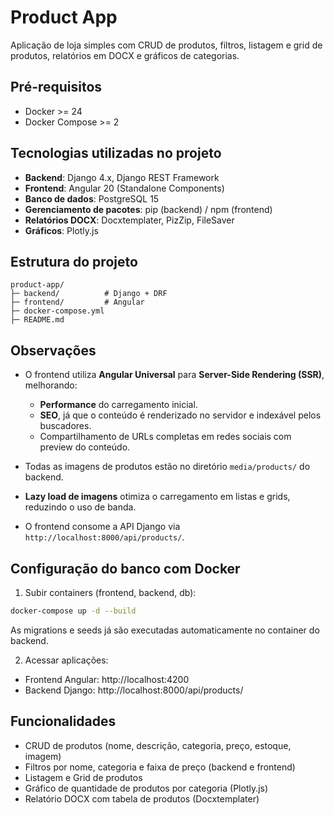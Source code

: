 # Product App

Aplicação de loja simples com CRUD de produtos, filtros, listagem e grid de produtos, relatórios em DOCX e gráficos de categorias.

## Pré-requisitos

- Docker >= 24
- Docker Compose >= 2


## Tecnologias utilizadas no projeto

- **Backend**: Django 4.x, Django REST Framework
- **Frontend**: Angular 20 (Standalone Components)
- **Banco de dados**: PostgreSQL 15
- **Gerenciamento de pacotes**: pip (backend) / npm (frontend)
- **Relatórios DOCX**: Docxtemplater, PizZip, FileSaver
- **Gráficos**: Plotly.js

## Estrutura do projeto

```
product-app/
├─ backend/          # Django + DRF
├─ frontend/         # Angular
├─ docker-compose.yml
├─ README.md
```

## Observações

- O frontend utiliza **Angular Universal** para **Server-Side Rendering (SSR)**, melhorando:
  - **Performance** do carregamento inicial.
  - **SEO**, já que o conteúdo é renderizado no servidor e indexável pelos buscadores.
  - Compartilhamento de URLs completas em redes sociais com preview do conteúdo.

- Todas as imagens de produtos estão no diretório `media/products/` do backend.
- **Lazy load de imagens** otimiza o carregamento em listas e grids, reduzindo o uso de banda.
- O frontend consome a API Django via `http://localhost:8000/api/products/`.

## Configuração do banco com Docker

1. Subir containers (frontend, backend, db):

```bash
docker-compose up -d --build
```

As migrations e seeds já são executadas automaticamente no container do backend.

2. Acessar aplicações:

- Frontend Angular: http://localhost:4200
- Backend Django: http://localhost:8000/api/products/

## Funcionalidades

- CRUD de produtos (nome, descrição, categoria, preço, estoque, imagem)
- Filtros por nome, categoria e faixa de preço (backend e frontend)
- Listagem e Grid de produtos
- Gráfico de quantidade de produtos por categoria (Plotly.js)
- Relatório DOCX com tabela de produtos (Docxtemplater)